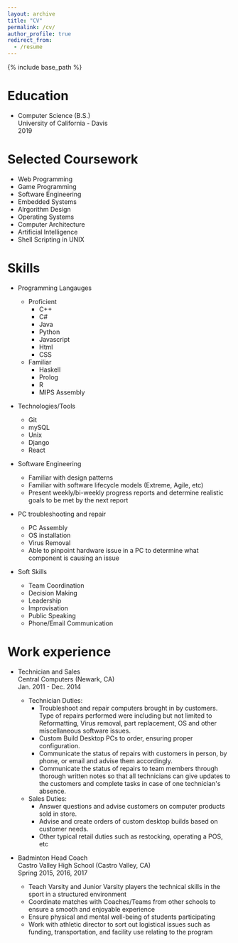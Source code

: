 ```yaml
---
layout: archive
title: "CV"
permalink: /cv/
author_profile: true
redirect_from:
  - /resume
---
```


{% include base_path %}

Education
======
* Computer Science (B.S.)  
  University of California - Davis  
  2019 

Selected Coursework
======
* Web Programming
* Game Programming
* Software Engineering
* Embedded Systems
* Alrgorithm Design
* Operating Systems
* Computer Architecture
* Artificial Intelligence
* Shell Scripting in UNIX

Skills
======
* Programming Langauges
  * Proficient
    * C++
    * C#
    * Java
    * Python
    * Javascript
    * Html
    * CSS
  * Familiar
    * Haskell
    * Prolog
    * R
    * MIPS Assembly

* Technologies/Tools
  * Git
  * mySQL
  * Unix
  * Django
  * React

* Software Engineering
  * Familiar with design patterns
  * Familiar with software lifecycle models (Extreme, Agile, etc)
  * Present weekly/bi-weekly progress reports and determine realistic goals to be met by the next report

* PC troubleshooting and repair
  * PC Assembly
  * OS installation
  * Virus Removal
  * Able to pinpoint hardware issue in a PC to determine what component is causing an issue

* Soft Skills
  * Team Coordination
  * Decision Making
  * Leadership
  * Improvisation
  * Public Speaking
  * Phone/Email Communication

Work experience
======

* Technician and Sales  
  Central Computers (Newark, CA)    
  Jan. 2011 - Dec. 2014
  * Technician Duties:
    * Troubleshoot and repair computers brought in by customers. Type of repairs performed were including but not limited to Reformatting, Virus removal, part replacement, OS and other miscellaneous software issues.
    * Custom Build Desktop PCs to order, ensuring proper configuration.
    * Communicate the status of repairs with customers in person, by phone, or email and advise them accordingly.
    * Communicate the status of repairs to team members through thorough written notes so that all technicians can give updates to the customers and complete tasks in case of one technician's absence.
  * Sales Duties:
    * Answer questions and advise customers on computer products sold in store.
    * Advise and create orders of custom desktop builds based on customer needs.
    * Other typical retail duties such as restocking, operating a POS, etc

* Badminton Head Coach  
  Castro Valley High School (Castro Valley, CA)  
  Spring 2015, 2016, 2017
    * Teach Varsity and Junior Varsity players the technical skills in the sport in a structured environment
    * Coordinate matches with Coaches/Teams from other schools to ensure a smooth and enjoyable experience
    * Ensure physical and mental well-being of students participating
    * Work with athletic director to sort out logistical issues such as funding, transportation, and facility use relating to the program
  



